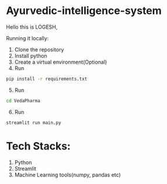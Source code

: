 # Ayurvedic-intelligence-system

Hello this is LOGESH, 

Running it locally:
1) Clone the repository
2) Install python
3) Create a virtual environment(Optional)
4) Run
```bash
pip install -r requirements.txt
```
5) Run
```bash
cd VedaPharma
```
6) Run
```bash
streamlit run main.py
```

# Tech Stacks:
1) Python
2) Streamlit
3) Machine Learning tools(numpy, pandas etc)

